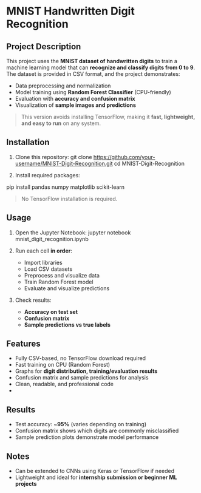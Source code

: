 
# **MNIST Handwritten Digit Recognition**

## **Project Description**

This project uses the **MNIST dataset of handwritten digits** to train a machine learning model that can **recognize and classify digits from 0 to 9**. The dataset is provided in CSV format, and the project demonstrates:

* Data preprocessing and normalization
* Model training using **Random Forest Classifier** (CPU-friendly)
* Evaluation with **accuracy and confusion matrix**
* Visualization of **sample images and predictions**

> This version avoids installing TensorFlow, making it **fast, lightweight, and easy to run** on any system.

## **Installation**

1. Clone this repository:
git clone https://github.com/your-username/MNIST-Digit-Recognition.git
cd MNIST-Digit-Recognition

2. Install required packages:

pip install pandas numpy matplotlib scikit-learn
> No TensorFlow installation is required.

## **Usage**

1. Open the Jupyter Notebook:
jupyter notebook mnist_digit_recognition.ipynb

2. Run each cell **in order**:

   * Import libraries
   * Load CSV datasets
   * Preprocess and visualize data
   * Train Random Forest model
   * Evaluate and visualize predictions

3. Check results:

   * **Accuracy on test set**
   * **Confusion matrix**
   * **Sample predictions vs true labels**
  
## **Features**

* Fully CSV-based, no TensorFlow download required
* Fast training on CPU (Random Forest)
* Graphs for **digit distribution, training/evaluation results**
* Confusion matrix and sample predictions for analysis
* Clean, readable, and professional code
* 
## **Results**

* Test accuracy: ~**95%** (varies depending on training)
* Confusion matrix shows which digits are commonly misclassified
* Sample prediction plots demonstrate model performance

## **Notes**

* Can be extended to CNNs using Keras or TensorFlow if needed
* Lightweight and ideal for **internship submission or beginner ML projects**


